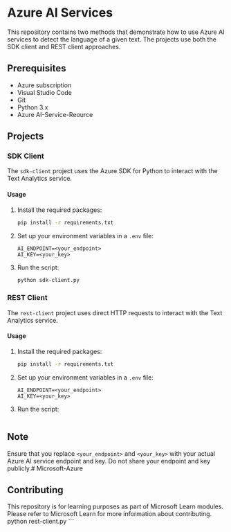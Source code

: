 # Azure AI Services 

This repository contains two methods that demonstrate how to use Azure AI services to detect the language of a given text. The projects use both the SDK client and REST client approaches.

## Prerequisites

- Azure subscription
- Visual Studio Code
- Git
- Python 3.x
- Azure AI-Service-Reource

## Projects

### SDK Client

The `sdk-client` project uses the Azure SDK for Python to interact with the Text Analytics service.

#### Usage

1. Install the required packages:
    ```sh
    pip install -r requirements.txt
    ```

2. Set up your environment variables in a `.env` file:
    ```env
    AI_ENDPOINT=<your_endpoint>
    AI_KEY=<your_key>
    ```

3. Run the script:
    ```sh
    python sdk-client.py
    ```

### REST Client

The `rest-client` project uses direct HTTP requests to interact with the Text Analytics service.

#### Usage

1. Install the required packages:
    ```sh
    pip install -r requirements.txt
    ```

2. Set up your environment variables in a `.env` file:
    ```env
    AI_ENDPOINT=<your_endpoint>
    AI_KEY=<your_key>
    ```

3. Run the script:
    ```sh

## Note

Ensure that you replace `<your_endpoint>` and `<your_key>` with your actual Azure AI service endpoint and key. Do not share your endpoint and key publicly.# Microsoft-Azure

## Contributing

This repository is for learning purposes as part of Microsoft Learn modules. Please refer to Microsoft Learn for more information about contributing.
    python rest-client.py
    ```

